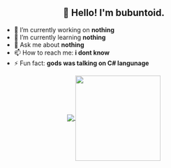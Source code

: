 <h2 align="center">👋 Hello! I'm bubuntoid.</h2>

- 🔭 I’m currently working on **nothing**
- 🌱 I’m currently learning **nothing**
- 💬 Ask me about **nothing**
- 📫 How to reach me: **i dont know**
- ⚡ Fun fact: **gods was talking on C# langunage**




<p align=center>
  <a href="https://github.com/anuraghazra/github-readme-stats" title="Go to Source">
    <img align="center" src="https://github-readme-stats.vercel.app/api?username=bubuntoid&show_icons=true&theme=prussian ">
  </a>
  <a href="https://github.com/anuraghazra/github-readme-stats">
  <img align="center" height = 195 src="https://github-readme-stats.vercel.app/api/top-langs/?username=bubuntoid&theme=prussian " />
  </a>
</p>
